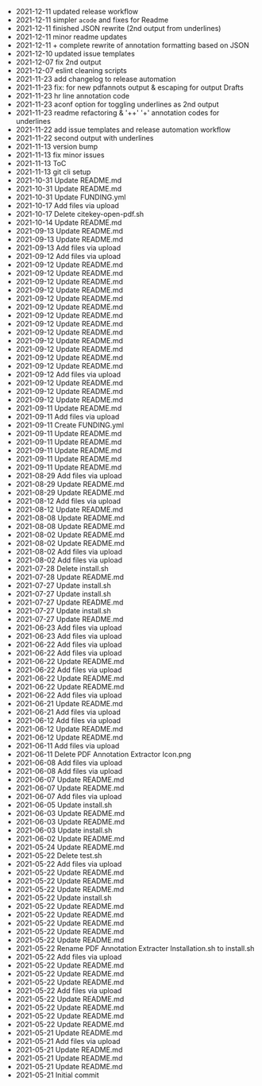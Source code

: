 - 2021-12-11	updated release workflow
- 2021-12-11	simpler `acode` and fixes for Readme
- 2021-12-11	finished JSON rewrite (2nd output from underlines)
- 2021-12-11	minor readme updates
- 2021-12-11	+ complete rewrite of annotation formatting based on JSON
- 2021-12-10	updated issue templates
- 2021-12-07	fix 2nd output
- 2021-12-07	eslint cleaning scripts
- 2021-11-23	add changelog to release automation
- 2021-11-23	fix: for new pdfannots output & escaping for output Drafts
- 2021-11-23	hr line annotation code
- 2021-11-23	aconf option for toggling underlines as 2nd output
- 2021-11-23	readme refactoring & '++' '+' annotation codes for underlines
- 2021-11-22	add issue templates and release automation workflow
- 2021-11-22	second output with underlines
- 2021-11-13	version bump
- 2021-11-13	fix minor issues
- 2021-11-13	ToC
- 2021-11-13	git cli setup
- 2021-10-31	Update README.md
- 2021-10-31	Update README.md
- 2021-10-31	Update FUNDING.yml
- 2021-10-17	Add files via upload
- 2021-10-17	Delete citekey-open-pdf.sh
- 2021-10-14	Update README.md
- 2021-09-13	Update README.md
- 2021-09-13	Update README.md
- 2021-09-13	Add files via upload
- 2021-09-12	Add files via upload
- 2021-09-12	Update README.md
- 2021-09-12	Update README.md
- 2021-09-12	Update README.md
- 2021-09-12	Update README.md
- 2021-09-12	Update README.md
- 2021-09-12	Update README.md
- 2021-09-12	Update README.md
- 2021-09-12	Update README.md
- 2021-09-12	Update README.md
- 2021-09-12	Update README.md
- 2021-09-12	Update README.md
- 2021-09-12	Update README.md
- 2021-09-12	Update README.md
- 2021-09-12	Add files via upload
- 2021-09-12	Update README.md
- 2021-09-12	Update README.md
- 2021-09-12	Update README.md
- 2021-09-11	Update README.md
- 2021-09-11	Add files via upload
- 2021-09-11	Create FUNDING.yml
- 2021-09-11	Update README.md
- 2021-09-11	Update README.md
- 2021-09-11	Update README.md
- 2021-09-11	Update README.md
- 2021-09-11	Update README.md
- 2021-08-29	Add files via upload
- 2021-08-29	Update README.md
- 2021-08-29	Update README.md
- 2021-08-12	Add files via upload
- 2021-08-12	Update README.md
- 2021-08-08	Update README.md
- 2021-08-08	Update README.md
- 2021-08-02	Update README.md
- 2021-08-02	Update README.md
- 2021-08-02	Add files via upload
- 2021-08-02	Add files via upload
- 2021-07-28	Delete install.sh
- 2021-07-28	Update README.md
- 2021-07-27	Update install.sh
- 2021-07-27	Update install.sh
- 2021-07-27	Update README.md
- 2021-07-27	Update install.sh
- 2021-07-27	Update README.md
- 2021-06-23	Add files via upload
- 2021-06-23	Add files via upload
- 2021-06-22	Add files via upload
- 2021-06-22	Add files via upload
- 2021-06-22	Update README.md
- 2021-06-22	Add files via upload
- 2021-06-22	Update README.md
- 2021-06-22	Update README.md
- 2021-06-22	Add files via upload
- 2021-06-21	Update README.md
- 2021-06-21	Add files via upload
- 2021-06-12	Add files via upload
- 2021-06-12	Update README.md
- 2021-06-12	Update README.md
- 2021-06-11	Add files via upload
- 2021-06-11	Delete PDF Annotation Extractor Icon.png
- 2021-06-08	Add files via upload
- 2021-06-08	Add files via upload
- 2021-06-07	Update README.md
- 2021-06-07	Update README.md
- 2021-06-07	Add files via upload
- 2021-06-05	Update install.sh
- 2021-06-03	Update README.md
- 2021-06-03	Update README.md
- 2021-06-03	Update install.sh
- 2021-06-02	Update README.md
- 2021-05-24	Update README.md
- 2021-05-22	Delete test.sh
- 2021-05-22	Add files via upload
- 2021-05-22	Update README.md
- 2021-05-22	Update README.md
- 2021-05-22	Update README.md
- 2021-05-22	Update install.sh
- 2021-05-22	Update README.md
- 2021-05-22	Update README.md
- 2021-05-22	Update README.md
- 2021-05-22	Update README.md
- 2021-05-22	Update README.md
- 2021-05-22	Rename PDF Annotation Extracter Installation.sh to install.sh
- 2021-05-22	Add files via upload
- 2021-05-22	Update README.md
- 2021-05-22	Update README.md
- 2021-05-22	Update README.md
- 2021-05-22	Add files via upload
- 2021-05-22	Update README.md
- 2021-05-22	Update README.md
- 2021-05-22	Update README.md
- 2021-05-22	Update README.md
- 2021-05-21	Update README.md
- 2021-05-21	Add files via upload
- 2021-05-21	Update README.md
- 2021-05-21	Update README.md
- 2021-05-21	Update README.md
- 2021-05-21	Initial commit
